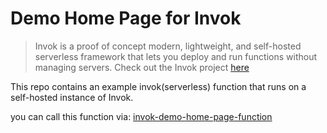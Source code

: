 # Demo Home Page for Invok

> Invok is a proof of concept modern, lightweight, and self-hosted serverless framework that lets you deploy and run functions without managing servers.
Check out the Invok project [here](https://>github.com/alob-mtc/invok)


This repo contains an example invok(serverless) function that runs on a self-hosted instance of Invok.

you can call this function via: [invok-demo-home-page-function](https://freeserverless.com/service/home-page)